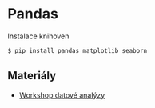 # Pandas
Instalace knihoven
```bash
$ pip install pandas matplotlib seaborn
```

## Materiály
- [Workshop datové analýzy](https://github.com/frenzymadness/Data_analysis_workshop)
